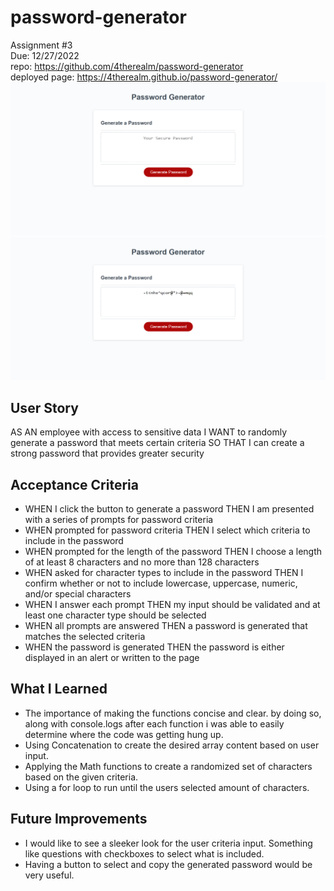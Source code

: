 # password-generator
Assignment #3  
Due: 12/27/2022  
repo: https://github.com/4therealm/password-generator    
deployed page: https://4therealm.github.io/password-generator/      
<img src="/assets/images/deployed-page1.png" alt="screenshot of password generator before any input">    
<img src="/assets/images/deployed-page2.png" alt="screenshot of password generator after password has been generated">    

## User Story
AS AN employee with access to sensitive data
I WANT to randomly generate a password that meets certain criteria
SO THAT I can create a strong password that provides greater security

## Acceptance Criteria
* WHEN I click the button to generate a password
THEN I am presented with a series of prompts for password criteria  
* WHEN prompted for password criteria
THEN I select which criteria to include in the password
* WHEN prompted for the length of the password
THEN I choose a length of at least 8 characters and no more than 128 characters
* WHEN asked for character types to include in the password
THEN I confirm whether or not to include lowercase, uppercase, numeric, and/or special characters
* WHEN I answer each prompt
THEN my input should be validated and at least one character type should be selected
* WHEN all prompts are answered
THEN a password is generated that matches the selected criteria
* WHEN the password is generated
THEN the password is either displayed in an alert or written to the page

## What I Learned
* The importance of making the functions concise and clear. by doing so, along with console.logs after each function i was able to easily determine where the code was getting hung up.  
* Using Concatenation to create the desired array content based on user input.  
* Applying the Math functions to create a randomized set of characters based on the given criteria.  
* Using a for loop to run until the users selected amount of characters.  

## Future Improvements  
* I would like to see a sleeker look for the user criteria input. Something like questions with checkboxes to select what is included.  
* Having a button to select and copy the generated password would be very useful.  